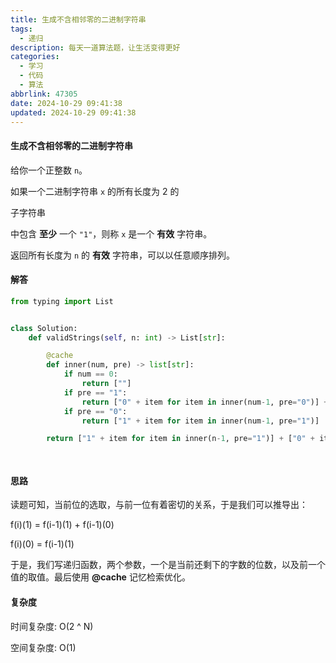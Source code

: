 ```yaml
---
title: 生成不含相邻零的二进制字符串
tags:
  - 递归
description: 每天一道算法题，让生活变得更好
categories:
  - 学习
  - 代码
  - 算法
abbrlink: 47305
date: 2024-10-29 09:41:38
updated: 2024-10-29 09:41:38
---
```


#### 生成不含相邻零的二进制字符串

给你一个正整数 `n`。

如果一个二进制字符串 `x` 的所有长度为 2 的

子字符串

中包含 **至少** 一个 `"1"`，则称 `x` 是一个 **有效** 字符串。

返回所有长度为 `n` 的 **有效** 字符串，可以以任意顺序排列。

#### 解答

```python
from typing import List


class Solution:
    def validStrings(self, n: int) -> List[str]:

        @cache
        def inner(num, pre) -> list[str]:
            if num == 0:
                return [""]
            if pre == "1":
                return ["0" + item for item in inner(num-1, pre="0")] + ["1" + item for item in inner(num-1, pre="1")]
            if pre == "0":
                return ["1" + item for item in inner(num-1, pre="1")]

        return ["1" + item for item in inner(n-1, pre="1")] + ["0" + item for item in inner(n-1, pre="0")]

 
```

#### 思路

读题可知，当前位的选取，与前一位有着密切的关系，于是我们可以推导出：

f(i)(1) = f(i-1)(1) + f(i-1)(0)

f(i)(0) = f(i-1)(1)

于是，我们写递归函数，两个参数，一个是当前还剩下的字数的位数，以及前一个值的取值。最后使用 **@cache** 记忆检索优化。

#### 复杂度

时间复杂度: O(2 ^ N)

空间复杂度: O(1)
